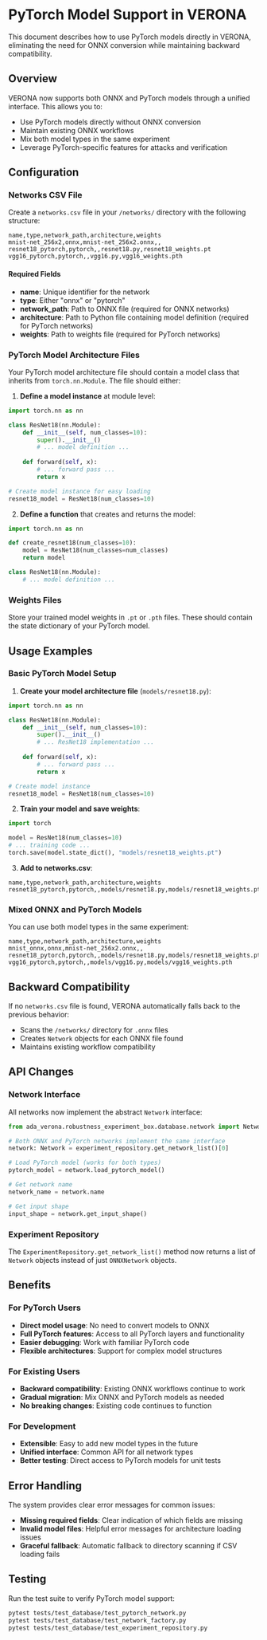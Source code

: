 # PyTorch Model Support in VERONA

This document describes how to use PyTorch models directly in VERONA, eliminating the need for ONNX conversion while maintaining backward compatibility.

## Overview

VERONA now supports both ONNX and PyTorch models through a unified interface. This allows you to:

- Use PyTorch models directly without ONNX conversion
- Maintain existing ONNX workflows
- Mix both model types in the same experiment
- Leverage PyTorch-specific features for attacks and verification

## Configuration

### Networks CSV File

Create a `networks.csv` file in your `/networks/` directory with the following structure:

```csv
name,type,network_path,architecture,weights
mnist-net_256x2,onnx,mnist-net_256x2.onnx,,
resnet18_pytorch,pytorch,,resnet18.py,resnet18_weights.pt
vgg16_pytorch,pytorch,,vgg16.py,vgg16_weights.pth
```

#### Required Fields

- **name**: Unique identifier for the network
- **type**: Either "onnx" or "pytorch"
- **network_path**: Path to ONNX file (required for ONNX networks)
- **architecture**: Path to Python file containing model definition (required for PyTorch networks)
- **weights**: Path to weights file (required for PyTorch networks)

### PyTorch Model Architecture Files

Your PyTorch model architecture file should contain a model class that inherits from `torch.nn.Module`. The file should either:

1. **Define a model instance** at module level:
```python
import torch.nn as nn

class ResNet18(nn.Module):
    def __init__(self, num_classes=10):
        super().__init__()
        # ... model definition ...
    
    def forward(self, x):
        # ... forward pass ...
        return x

# Create model instance for easy loading
resnet18_model = ResNet18(num_classes=10)
```

2. **Define a function** that creates and returns the model:
```python
import torch.nn as nn

def create_resnet18(num_classes=10):
    model = ResNet18(num_classes=num_classes)
    return model

class ResNet18(nn.Module):
    # ... model definition ...
```

### Weights Files

Store your trained model weights in `.pt` or `.pth` files. These should contain the state dictionary of your PyTorch model.

## Usage Examples

### Basic PyTorch Model Setup

1. **Create your model architecture file** (`models/resnet18.py`):
```python
import torch.nn as nn

class ResNet18(nn.Module):
    def __init__(self, num_classes=10):
        super().__init__()
        # ... ResNet18 implementation ...
    
    def forward(self, x):
        # ... forward pass ...
        return x

# Create model instance
resnet18_model = ResNet18(num_classes=10)
```

2. **Train your model and save weights**:
```python
import torch

model = ResNet18(num_classes=10)
# ... training code ...
torch.save(model.state_dict(), "models/resnet18_weights.pt")
```

3. **Add to networks.csv**:
```csv
name,type,network_path,architecture,weights
resnet18_pytorch,pytorch,,models/resnet18.py,models/resnet18_weights.pt
```

### Mixed ONNX and PyTorch Models

You can use both model types in the same experiment:

```csv
name,type,network_path,architecture,weights
mnist_onnx,onnx,mnist-net_256x2.onnx,,
resnet18_pytorch,pytorch,,models/resnet18.py,models/resnet18_weights.pt
vgg16_pytorch,pytorch,,models/vgg16.py,models/vgg16_weights.pth
```

## Backward Compatibility

If no `networks.csv` file is found, VERONA automatically falls back to the previous behavior:

- Scans the `/networks/` directory for `.onnx` files
- Creates `Network` objects for each ONNX file found
- Maintains existing workflow compatibility

## API Changes

### Network Interface

All networks now implement the abstract `Network` interface:

```python
from ada_verona.robustness_experiment_box.database.network import Network

# Both ONNX and PyTorch networks implement the same interface
network: Network = experiment_repository.get_network_list()[0]

# Load PyTorch model (works for both types)
pytorch_model = network.load_pytorch_model()

# Get network name
network_name = network.name

# Get input shape
input_shape = network.get_input_shape()
```

### Experiment Repository

The `ExperimentRepository.get_network_list()` method now returns a list of `Network` objects instead of just `ONNXNetwork` objects.

## Benefits

### For PyTorch Users

- **Direct model usage**: No need to convert models to ONNX
- **Full PyTorch features**: Access to all PyTorch layers and functionality
- **Easier debugging**: Work with familiar PyTorch code
- **Flexible architectures**: Support for complex model structures

### For Existing Users

- **Backward compatibility**: Existing ONNX workflows continue to work
- **Gradual migration**: Mix ONNX and PyTorch models as needed
- **No breaking changes**: Existing code continues to function

### For Development

- **Extensible**: Easy to add new model types in the future
- **Unified interface**: Common API for all network types
- **Better testing**: Direct access to PyTorch models for unit tests

## Error Handling

The system provides clear error messages for common issues:

- **Missing required fields**: Clear indication of which fields are missing
- **Invalid model files**: Helpful error messages for architecture loading issues
- **Graceful fallback**: Automatic fallback to directory scanning if CSV loading fails

## Testing

Run the test suite to verify PyTorch model support:

```bash
pytest tests/test_database/test_pytorch_network.py
pytest tests/test_database/test_network_factory.py
pytest tests/test_database/test_experiment_repository.py
```


